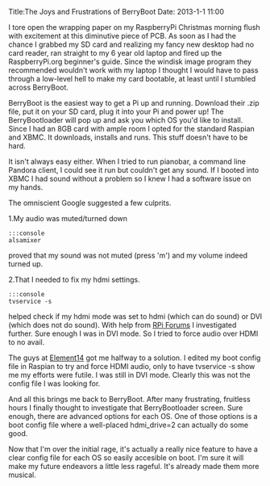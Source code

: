 Title:The Joys and Frustrations of BerryBoot
Date: 2013-1-1 11:00

I tore open the wrapping paper on my RaspberryPi Christmas morning flush with excitement at this diminutive piece of PCB. As soon as I had the chance I grabbed my SD card and realizing my fancy new desktop had no card reader, ran straight to my 6 year old laptop and fired up the RaspberryPi.org beginner's guide. Since the windisk image program they recommended wouldn't work with my laptop I thought I would have to pass through a low-level hell to make my card bootable, at least until I stumbled across BerryBoot.

BerryBoot is the easiest way to get a Pi up and running. Download their .zip file, put it on your SD card, plug it into your Pi and power up! The BerryBootloader will pop up and ask you which OS you'd like to install. Since I had an 8GB card with ample room I opted for the standard Raspian and XBMC. It downloads, installs and runs. This stuff doesn't have to be hard.

It isn't always easy either. When I tried to run pianobar, a command line Pandora client, I could see it run but couldn't get any sound. If I booted into XBMC I had sound without a problem so I knew I had a software issue on my hands. 

The omniscient Google suggested a few culprits. 
	
1.My audio was muted/turned down

	:::console
	alsamixer

proved that my sound was not muted (press 'm') and my volume indeed turned up.

2.That I needed to fix my hdmi settings.

	:::console
	tvservice -s

helped check if my hdmi mode was set to hdmi (which can do sound) or DVI (which does not do sound). With help from [RPi Forums](http://www.raspberrypi.org/phpBB3/viewtopic.php?f=67&t=25933) I investigated further. Sure enough I was in DVI mode. So I tried to force audio over HDMI to no avail. 

The guys at [Element14](http://www.element14.com/community/thread/18205) got me halfway to a solution. I edited my boot config file in Raspian to try and force HDMI audio, only to have tvservice -s show me my efforts were futile. I was still in DVI mode. Clearly this was not the config file I was looking for. 

And all this brings me back to BerryBoot. After many frustrating, fruitless hours I finally thought to investigate that BerryBootloader screen. Sure enough, there are advanced options for each OS. One of those options is a boot config file where a well-placed hdmi_drive=2 can actually do some good. 

Now that I'm over the initial rage, it's actually a really nice feature to have a clear config file for each OS so easily accesible on boot. I'm sure it will make my future endeavors a little less rageful. It's already made them more musical.

